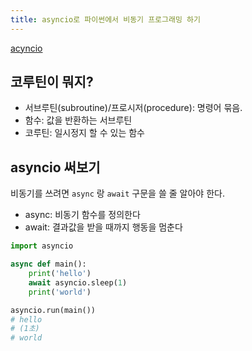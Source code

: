 ```yaml
---
title: asyncio로 파이썬에서 비동기 프로그래밍 하기
---
```


[acyncio](https://docs.python.org/ko/3/library/asyncio.html)

## 코루틴이 뭐지?

- 서브루틴(subroutine)/프로시저(procedure): 명령어 묶음.
- 함수: 값을 반환하는 서브루틴
- 코루틴: 일시정지 할 수 있는 함수

## asyncio 써보기

비동기를 쓰려면 `async` 랑 `await` 구문을 쓸 줄 알아야 한다.

- async: 비동기 함수를 정의한다
- await: 결과값을 받을 때까지 행동을 멈춘다

```py
import asyncio

async def main():
    print('hello')
    await asyncio.sleep(1)
    print('world')

asyncio.run(main())
# hello
# (1초)
# world
```
